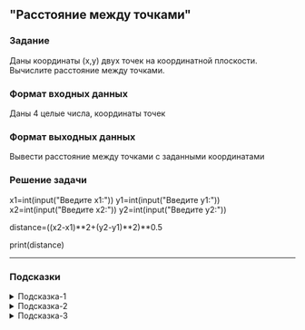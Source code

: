 ## "Расстояние между точками"

### Задание

Даны координаты (x,y) двух точек на координатной плоскости. Вычислите расстояние между точками.

### Формат входных данных

Даны 4 целые числа, координаты точек

### Формат выходных данных

Вывести расстояние между точками с заданными координатами

### Решение задачи

x1=int(input("Введите x1:"))
y1=int(input("Введите y1:"))
x2=int(input("Введите x2:"))
y2=int(input("Введите y2:"))

distance=((x2-x1)**2+(y2-y1)**2)**0.5

print(distance)

---

### Подсказки

<details>
<summary>Подсказка-1</summary>
Формулу расстояния между двумя точками можно легко найти в гугле
</details>

<details>
<summary>Подсказка-2</summary>
Для вычисления квадратного корня можно возвести в степень 0.5 <br>
Пример: n ** 0.5
</details>

<details>
<summary>Подсказка-3</summary>
Для проверки результата можете воспользоваться <a href="https://ru.onlinemschool.com/math/assistance/cartesian_coordinate/p_length/">онлайн калькулятором</a> 
</details>
